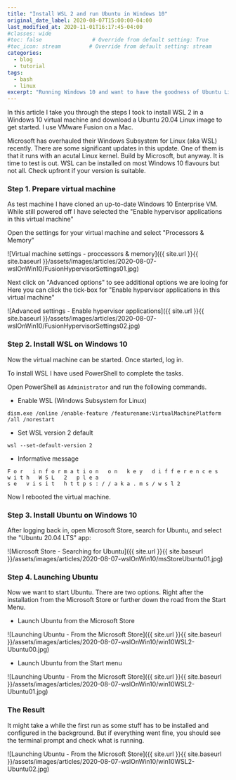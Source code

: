 ```yaml
---
title: "Install WSL 2 and run Ubuntu in Windows 10"
original_date_label: 2020-08-07T15:00:00-04:00
last_modified_at: 2020-11-01T16:17:45-04:00
#classes: wide
#toc: false                # Override from default setting: True
#toc_icon: stream         # Override from default setting: stream
categories:
  - blog
  - tutorial
tags:
  - bash
  - linux
excerpt: "Running Windows 10 and want to have the goodness of Ubuntu Linux at your fingertips, this article describes how to install WSL and Ubuntu on Windows 10."
---
```


In this article I take you through the steps I took to install WSL 2 in a Windows 10 virtual machine and download a Ubuntu 20.04 Linux image to get started. I use VMware Fusion on a Mac.

Microsoft has overhauled their Windows Subsystem for Linux (aka WSL) recently. There are some significant updates in this update. One of them is that it runs with an acutal Linux kernel. Build by Microsoft, but anyway. It is time to test is out. WSL can be installed on most Windows 10 flavours but not all. Check upfront if your version is suitable.

### Step 1. Prepare virtual machine

As test machine I have cloned an up-to-date Windows 10 Enterprise VM. While still powered off I have selected the "Enable hypervisor applications in this virtual machine"

Open the settings for your virtual machine and select "Processors & Memory"

![Virtual machine settings - proccessors & memory]({{ site.url }}{{ site.baseurl }}/assets/images/articles/2020-08-07-wslOnWin10/FusionHypervisorSettings01.jpg)

Next click on "Advanced options" to see additional options we are looing for Here you can click the tick-box for "Enable hypervisor applications in this virtual machine"

![Advanced settings - Enable hypervisor applications]({{ site.url }}{{ site.baseurl }}/assets/images/articles/2020-08-07-wslOnWin10/FusionHypervisorSettings02.jpg)

### Step 2. Install WSL on Windows 10

Now the virtual machine can be started. Once started, log in.

To install WSL I have used PowerShell to complete the tasks.

Open PowerShell as `Administrator` and run the following commands.

- Enable WSL (Windows Subsystem for Linux)

```
dism.exe /online /enable-feature /featurename:VirtualMachinePlatform /all /norestart
```

- Set WSL version 2 default

```
wsl --set-default-version 2
```

- Informative message

```
F o r   i n f o r m a t i o n   o n   k e y   d i f f e r e n c e s   w i t h   W S L   2   p l e a 
s e   v i s i t   h t t p s : / / a k a . m s / w s l 2
```

Now I rebooted the virtual machine.

### Step 3. Install Ubuntu on Windows 10

After logging back in, open Microsoft Store, search for Ubuntu, and select the "Ubuntu 20.04 LTS" app:

![Microsoft Store - Searching for Ubuntu]({{ site.url }}{{ site.baseurl }}/assets/images/articles/2020-08-07-wslOnWin10/msStoreUbuntu01.jpg)

### Step 4. Launching Ubuntu

Now we want to start Ubuntu. There are two options. Right after the installation from the Microsoft Store or further down the road from the Start Menu.

- Launch Ubuntu from the Microsoft Store

![Launching Ubuntu - From the Microsoft Store]({{ site.url }}{{ site.baseurl }}/assets/images/articles/2020-08-07-wslOnWin10/win10WSL2-Ubuntu00.jpg)

- Launch Ubuntu from the Start menu

![Launching Ubuntu - From the Microsoft Store]({{ site.url }}{{ site.baseurl }}/assets/images/articles/2020-08-07-wslOnWin10/win10WSL2-Ubuntu01.jpg)


### The Result

It might take a while the first run as some stuff has to be installed and configured in the background. But if everything went fine, you should see the terminal prompt and check what is running.

![Launching Ubuntu - From the Microsoft Store]({{ site.url }}{{ site.baseurl }}/assets/images/articles/2020-08-07-wslOnWin10/win10WSL2-Ubuntu02.jpg)

